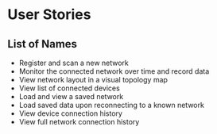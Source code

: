 # User Stories
## List of Names
- Register and scan a new network
- Monitor the connected network over time and record data
- View network layout in a visual topology map
- View list of connected devices
- Load and view a saved network
- Load saved data upon reconnecting to a known network
- View device connection history
- View full network connection history